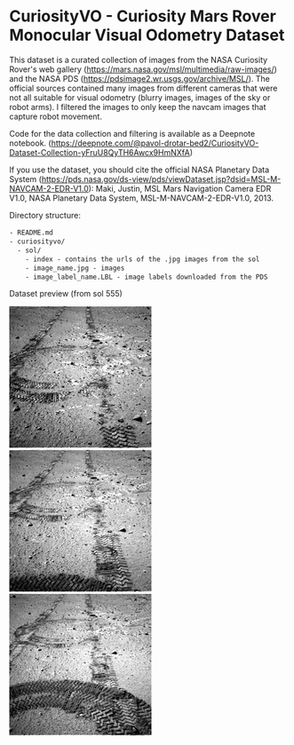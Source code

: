 # CuriosityVO - Curiosity Mars Rover Monocular Visual Odometry Dataset

This dataset is a curated collection of images from the NASA Curiosity Rover's web gallery (https://mars.nasa.gov/msl/multimedia/raw-images/) and the NASA PDS (https://pdsimage2.wr.usgs.gov/archive/MSL/). The official sources contained many images from different cameras that were not all suitable for visual odometry (blurry images, images of the sky or robot arms). I filtered the images to only keep the navcam images that capture robot movement.

Code for the data collection and filtering is available as a Deepnote notebook. (https://deepnote.com/@pavol-drotar-bed2/CuriosityVO-Dataset-Collection-yFruU8QyTH6Awcx9HmNXfA)

If you use the dataset, you should cite the official NASA Planetary Data System (https://pds.nasa.gov/ds-view/pds/viewDataset.jsp?dsid=MSL-M-NAVCAM-2-EDR-V1.0):
Maki, Justin, MSL Mars Navigation Camera EDR V1.0, NASA Planetary Data System, MSL-M-NAVCAM-2-EDR-V1.0, 2013.

Directory structure:
```
- README.md
- curiosityvo/
  - sol/
    - index - contains the urls of the .jpg images from the sol
    - image_name.jpg - images
    - image_label_name.LBL - image labels downloaded from the PDS
```

Dataset preview (from sol 555)

![](https://github.com/padr31/curiosityvo/blob/main/curiosityvo/555/NLB_446763623EDR_D0280304TRAV00187M_.jpg)  ![](https://github.com/padr31/curiosityvo/blob/main/curiosityvo/555/NLB_446763672EDR_D0280310TRAV00187M_.jpg) ![](https://github.com/padr31/curiosityvo/blob/main/curiosityvo/555/NLB_446763741EDR_D0280316TRAV00187M_.jpg)
